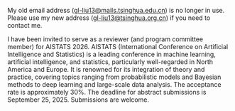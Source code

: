 My old email address (gl-liu13@mails.tsinghua.edu.cn) is no longer in use. Please use my new address (gl-liu13@tsinghua.org.cn) if you need to contact me.

I have been invited to serve as a reviewer (and program committee member) for AISTATS 2026. AISTATS (International Conference on Artificial Intelligence and Statistics) is a leading conference in machine learning, artificial intelligence, and statistics, particularly well-regarded in North America and Europe. It is renowned for its integration of theory and practice, covering topics ranging from probabilistic models and Bayesian methods to deep learning and large-scale data analysis. The acceptance rate is approximately 30%. The deadline for abstract submissions is September 25, 2025. Submissions are welcome.

